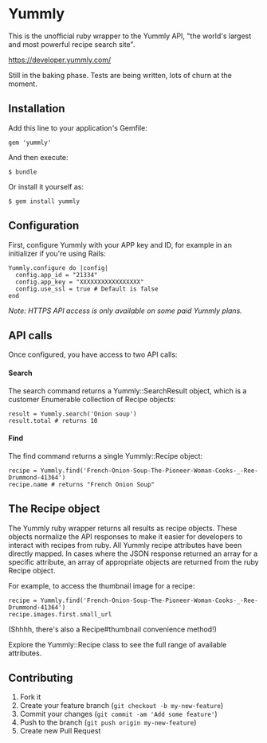# Yummly

This is the unofficial ruby wrapper to the Yummly API, "the world's largest and most powerful recipe search site".

https://developer.yummly.com/

Still in the baking phase. Tests are being written, lots of churn at the moment.

## Installation

Add this line to your application's Gemfile:

    gem 'yummly'

And then execute:

    $ bundle

Or install it yourself as:

    $ gem install yummly

## Configuration

First, configure Yummly with your APP key and ID, for example in an initializer if you're using Rails:

    Yummly.configure do |config|
      config.app_id = "21334"
      config.app_key = "XXXXXXXXXXXXXXXXX"
      config.use_ssl = true # Default is false
    end

_Note: HTTPS API access is only available on some paid Yummly plans._

## API calls

Once configured, you have access to two API calls:

#### Search

The search command returns a Yummly::SearchResult object, which is a customer Enumerable collection of Recipe objects:

    result = Yummly.search('Onion soup')
    result.total # returns 10

#### Find

The find command returns a single Yummly::Recipe object:

    recipe = Yummly.find('French-Onion-Soup-The-Pioneer-Woman-Cooks-_-Ree-Drummond-41364')
    recipe.name # returns "French Onion Soup"

## The Recipe object

The Yummly ruby wrapper returns all results as recipe objects. These objects normalize the API responses to make it
easier for developers to interact with recipes from ruby. All Yummly recipe attributes have been directly mapped.
In cases where the JSON response returned an array for a specific attribute, an array of appropriate objects are returned
from the ruby Recipe object.

For example, to access the thumbnail image for a recipe:

    recipe = Yummly.find('French-Onion-Soup-The-Pioneer-Woman-Cooks-_-Ree-Drummond-41364')
    recipe.images.first.small_url

(Shhhh, there's also a Recipe#thumbnail convenience method!)

Explore the Yummly::Recipe class to see the full range of available attributes.

## Contributing

1. Fork it
2. Create your feature branch (`git checkout -b my-new-feature`)
3. Commit your changes (`git commit -am 'Add some feature'`)
4. Push to the branch (`git push origin my-new-feature`)
5. Create new Pull Request
